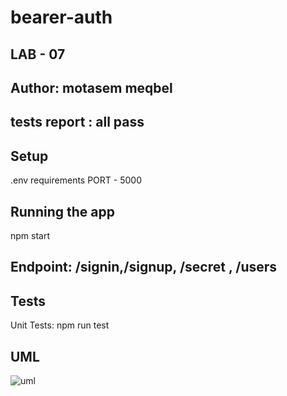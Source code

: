# bearer-auth

## LAB - 07

## Author: motasem meqbel
## tests report : all pass

## Setup
.env requirements
PORT - 5000
## Running the app
npm start
## Endpoint: /signin,/signup, /secret , /users


## Tests
Unit Tests: npm run test

## UML

![uml](https://github.com/motasemAlsqoor/bearer-auth/blob/main/assests/lab7.png)